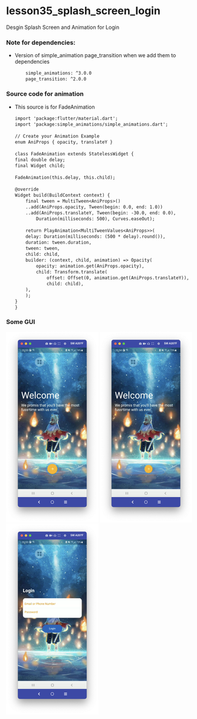 # lesson35_splash_screen_login
Desgin Splash Screen and Animation for Login 

### Note for dependencies:
- Version of simple_animation page_transition when we add them to dependencies

    ```
        simple_animations: ^3.0.0
        page_transition: ^2.0.0
    ```

### Source code for animation
- This source is for FadeAnimation
    ```
    import 'package:flutter/material.dart';
    import 'package:simple_animations/simple_animations.dart';

    // Create your Animation Example
    enum AniProps { opacity, translateY }

    class FadeAnimation extends StatelessWidget {
    final double delay;
    final Widget child;

    FadeAnimation(this.delay, this.child);

    @override
    Widget build(BuildContext context) {
        final tween = MultiTween<AniProps>()
        ..add(AniProps.opacity, Tween(begin: 0.0, end: 1.0))
        ..add(AniProps.translateY, Tween(begin: -30.0, end: 0.0),
            Duration(milliseconds: 500), Curves.easeOut);

        return PlayAnimation<MultiTweenValues<AniProps>>(
        delay: Duration(milliseconds: (500 * delay).round()),
        duration: tween.duration,
        tween: tween,
        child: child,
        builder: (context, child, animation) => Opacity(
            opacity: animation.get(AniProps.opacity),
            child: Transform.translate(
                offset: Offset(0, animation.get(AniProps.translateY)),
                child: child),
        ),
        );
    }
    }

    ```
### Some GUI

[<img src="assets/screenshot/img_gui.png" width="250">](assets/screenshot/img_gui.png)
[<img src="assets/screenshot/img_start_animation.png" width="250">](assets/screenshot/img_start_animation.png)
[<img src="assets/screenshot/img_login.png" width="250">](assets/screenshot/img_login.png)